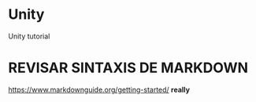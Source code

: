 # Unity
Unity tutorial 

# REVISAR SINTAXIS DE MARKDOWN
https://www.markdownguide.org/getting-started/
**really**
